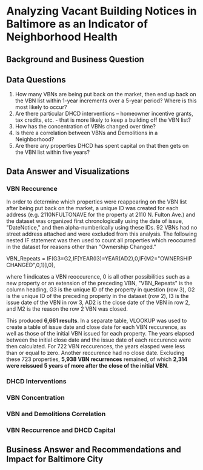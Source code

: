 # Analyzing Vacant Building Notices in Baltimore as an Indicator of Neighborhood Health

## Background and Business Question


## Data Questions
1. How many VBNs are being put back on the market, then end up back on the VBN list within 1-year increments over a 5-year period? Where is this most likely to occur?
2. Are there particular DHCD interventions – homeowner incentive grants, tax credits, etc. - that is more likely to keep a building off the VBN list?
3. How has the concentration of VBNs changed over time?
4. Is there a correlation between VBNs and Demolitions in a Neighborhood?
5. Are there any properties DHCD has spent capital on that then gets on the VBN list within five years?

## Data Answer and Visualizations
### VBN Reccurence
In order to determine which properties were reappearing on the VBN list after being put back on the market, a unique ID was created for each address (e.g. 2110NFULTONAVE for the property at 2110 N. Fulton Ave.) and the dataset was organized first chronologically using the date of issue, "DateNotice," and then alpha-numberically using these IDs. 92 VBNs had no street address attached and were excluded from this analysis. The following nested IF statement was then used to count all properties which reoccurred in the dataset for reasons other than "Ownership Changed."

VBN_Repeats = IF(G3=G2,IF[YEAR(I3)=YEAR(AD2),0,IF{M2="OWNERSHIP CHANGED",0,1}],0),

where 1 indicates a VBN reoccurence, 0 is all other possibilities such as a new property or an extension of the preceding VBN, "VBN_Repeats" is the column heading, G3 is the unique ID of the property in question (row 3), G2 is the unique ID of the preceding property in the dataset (row 2), I3 is the issue date of the VBN in row 3, AD2 is the close date of the VBN in row 2, and M2 is the reason the row 2 VBN was closed.

This produced __6,661 results__. In a separate table, VLOOKUP was used to create a table of issue date and close date for each VBN reccurence, as well as those of the initial VBN issued for each property. The years elapsed between the initial close date and the issue date of each reccurence were then calculated. For 722 VBN reccurences, the years elasped were less than or equal to zero. Another reccurence had no close date. Excluding these 723 properties, __5,938 VBN recurrences__ remained, of which __2,314 were reissued 5 years of more after the close of the initial VBN__.

### DHCD Interventions

### VBN Concentration

### VBN and Demolitions Correlation

### VBN Reccurrence and DHCD Capital

## Business Answer and Recommendations and Impact for Baltimore City
